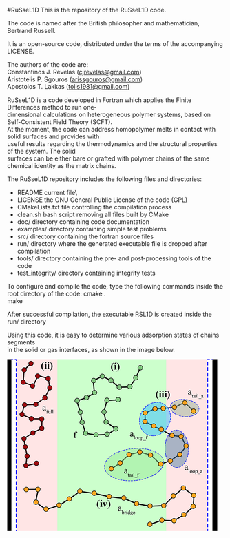 #RuSseL1D
This is the repository of the RuSseL1D code.

The code is named after the British philosopher and mathematician, Bertrand Russell.

It is an open-source code, distributed under the terms of the accompanying LICENSE.

The authors of the code are:\
Constantinos J. Revelas (cjrevelas@gmail.com)\
Aristotelis P. Sgouros (arissgouros@gmail.com)\
Apostolos T. Lakkas (tolis1981@gmail.com)

RuSseL1D is a code developed in Fortran which applies the Finite Differences method to run one-\
dimensional calculations on heterogeneous polymer systems, based on Self-Consistent Field Theory (SCFT).\
At the moment, the code can address homopolymer melts in contact with solid surfaces and provides with\
useful results regarding the thermodynamics and the structural properties of the system. The solid\
surfaces can be either bare or grafted with polymer chains of the same chemical identity as the matrix chains.

The RuSseL1D repository includes the following files and directories:
 - README          current file\
 - LICENSE         the GNU General Public License of the code (GPL)
 - CMakeLists.txt  file controlling the compilation process
 - clean.sh        bash script removing all files built by CMake
 - doc/            directory containing code documentation
 - examples/       directory containing simple test problems
 - src/            directory containing the fortran source files
 - run/            directory  where the generated executable file is dropped after compilation
 - tools/          directory containing the pre- and post-processing tools of the code
 - test_integrity/ directory containing integrity tests

To configure and compile the code, type the following commands inside the root directory of the code:
    cmake .\
    make

After successful compilation, the executable RSL1D is created inside the run/ directory

Using this code, it is easy to determine various adsorption states of chains segments\
in the solid or gas interfaces, as shown in the image below.

![Adsorption states for chain segments](images/states.png "adsorption states")

